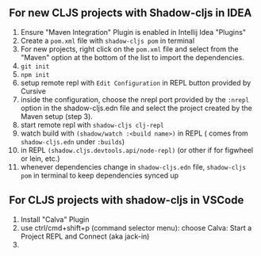 ## For new CLJS projects with Shadow-cljs in IDEA

1) Ensure "Maven Integration" Plugin is enabled in Intellij Idea "Plugins"
2) Create a `pom.xml` file with `shadow-cljs pom` in terminal
3) For new projects, right click on the `pom.xml` file and select from the "Maven" option at the bottom of the list to import the dependencies.
4) `git init`
5) `npm init`
6) setup remote repl with `Edit Configuration` in REPL button provided by Cursive
7) inside the configuration, choose the nrepl port provided by the `:nrepl` option in the shadow-cljs.edn file and select the project created by the Maven setup (step 3).
7) start remote repl with `shadow-cljs clj-repl`
8) watch build with `(shadow/watch :<build name>)` in REPL (<build name> comes from `shadow-cljs.edn` under `:builds`)
9) in REPL `(shadow.cljs.devtools.api/node-repl)` (or other if for figwheel or lein, etc.)
10) whenever dependencies change in `shadow-cljs.edn` file, `shadow-cljs pom` in terminal to keep dependencies synced up

## For CLJS projects with shadow-cljs in VSCode

1) Install "Calva" Plugin
2) use ctrl/cmd+shift+p (command selector menu): choose Calva: Start a Project REPL and Connect (aka jack-in)
3) 